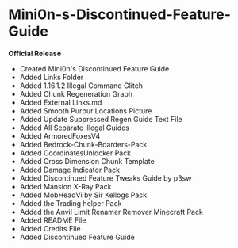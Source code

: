 # Mini0n-s-Discontinued-Feature-Guide

**Official Release**
- Created Mini0n's Discontinued Feature Guide
- Added Links Folder
- Added 1.16.1.2 Illegal Command Glitch
- Added Chunk Regeneration Graph
- Added External Links.md
- Added Smooth Purpur Locations Picture
- Added Update Suppressed Regen Guide Text File
- Added All Separate Illegal Guides
- Added ArmoredFoxesV4
- Added Bedrock-Chunk-Boarders-Pack
- Added CoordinatesUnlocker Pack
- Added Cross Dimension Chunk Template
- Added Damage Indicator Pack
- Added Discontinued Feature Tweaks Guide by p3sw
- Added Mansion X-Ray Pack
- Added MobHeadVi by Sir Kellogs Pack
- Added the Trading helper Pack
- Added the Anvil Limit Renamer Remover Minecraft Pack
- Added README File
- Added Credits File
- Added Discontinued Feature Guide

